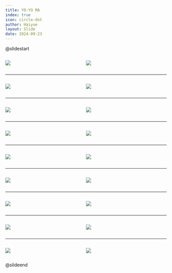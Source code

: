 ```yaml
---
title: YO-YO MA
index: true
icon: circle-dot
author: Haiyue
layout: Slide
date: 2024-09-23
---
```

 
@slidestart

<div style="display:flex">
<div style="flex:1">

![](/reading/english/Level-Q/YO-YO%20MA/001.webp)
</div>
<div style="flex:1">

![](/reading/english/Level-Q/YO-YO%20MA/002.webp)
</div>
</div>

---

<div style="display:flex">
<div style="flex:1">

![](/reading/english/Level-Q/YO-YO%20MA/003.webp)
</div>
<div style="flex:1">

![](/reading/english/Level-Q/YO-YO%20MA/004.webp)
</div>
</div>

---

<div style="display:flex">
<div style="flex:1">

![](/reading/english/Level-Q/YO-YO%20MA/005.webp)
</div>
<div style="flex:1">

![](/reading/english/Level-Q/YO-YO%20MA/006.webp)
</div>
</div>

---

<div style="display:flex">
<div style="flex:1">

![](/reading/english/Level-Q/YO-YO%20MA/007.webp)
</div>
<div style="flex:1">

![](/reading/english/Level-Q/YO-YO%20MA/008.webp)
</div>
</div>

---

<div style="display:flex">
<div style="flex:1">

![](/reading/english/Level-Q/YO-YO%20MA/009.webp)
</div>
<div style="flex:1">

![](/reading/english/Level-Q/YO-YO%20MA/010.webp)
</div>
</div>

---

<div style="display:flex">
<div style="flex:1">

![](/reading/english/Level-Q/YO-YO%20MA/011.webp)
</div>
<div style="flex:1">

![](/reading/english/Level-Q/YO-YO%20MA/012.webp)
</div>
</div>

---

<div style="display:flex">
<div style="flex:1">

![](/reading/english/Level-Q/YO-YO%20MA/013.webp)
</div>
<div style="flex:1">

![](/reading/english/Level-Q/YO-YO%20MA/014.webp)
</div>
</div>

---

<div style="display:flex">
<div style="flex:1">

![](/reading/english/Level-Q/YO-YO%20MA/015.webp)
</div>
<div style="flex:1">

![](/reading/english/Level-Q/YO-YO%20MA/016.webp)
</div>
</div>

---

<div style="display:flex">
<div style="flex:1">

![](/reading/english/Level-Q/YO-YO%20MA/017.webp)
</div>
<div style="flex:1">

![](/reading/english/Level-Q/YO-YO%20MA/018.webp)
</div>
</div>

@slideend